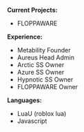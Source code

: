 **Current Projects:**
- FLOPPAWARE

**Experience:**
- Metability Founder
- Aureus Head Admin
- Arctic SS Owner
- Azure SS Owner
- Hypnotic SS Owner
- FLOPPAWARE Owner

**Languages:**
- LuaU (roblox lua)
- Javascript
